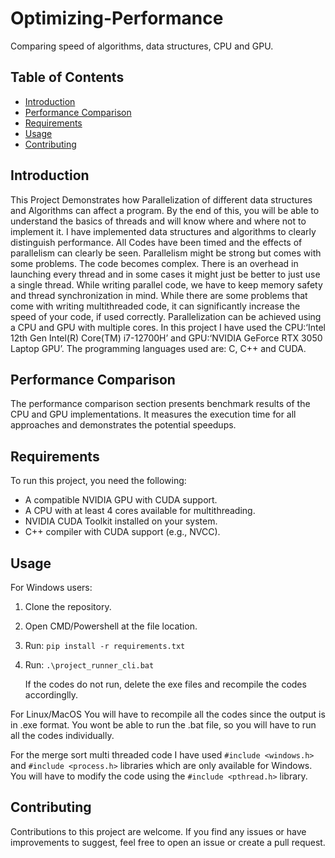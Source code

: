 # Optimizing-Performance
Comparing speed of algorithms, data structures, CPU and GPU.

## Table of Contents

- [Introduction](#introduction)
- [Performance Comparison](#performance-comparison)
- [Requirements](#requirements)
- [Usage](#usage)
- [Contributing](#contributing)

## Introduction

This Project Demonstrates how Parallelization of different data structures and  Algorithms can affect a program. By the end of this, you will be  able to understand the basics of threads and  will know where and where not to implement it. I have implemented data  structures and algorithms to clearly distinguish performance. All Codes have been timed and the effects of parallelism can clearly be seen.
Parallelism might be strong but comes with some problems. The code becomes complex. There is an overhead  in launching every thread and in some cases it  might just be better to just use a single thread. While writing parallel code, we have to keep memory safety and thread synchronization in mind. While there are some problems that come with writing multithreaded code, it can significantly increase the speed of your code,  if  used correctly. Parallelization can be achieved using a CPU  and GPU with multiple cores. In this project I have used the CPU:‘Intel 12th Gen Intel(R) Core(TM) i7-12700H’ and 
GPU:‘NVIDIA GeForce RTX 3050 Laptop GPU’. The programming languages used are: C, C++ and CUDA.

## Performance Comparison

The performance comparison section presents benchmark results of the CPU and GPU implementations. It measures the execution time for all approaches and demonstrates the potential speedups.

## Requirements

To run this project, you need the following:
- A compatible NVIDIA GPU with CUDA support.
- A CPU with at least 4 cores available for multithreading.
- NVIDIA CUDA Toolkit installed on your system.
- C++ compiler with CUDA support (e.g., NVCC).

## Usage

For Windows users:
1. Clone the repository.
2. Open CMD/Powershell at the file location.
3. Run:
   ```pip install -r requirements.txt```
5. Run:
   ```.\project_runner_cli.bat```

   If the codes do not run, delete the exe files and recompile the codes accordinglly.

For Linux/MacOS
You will have to recompile all the codes since the output is in .exe format. You wont be able to run the .bat file, so you will have to run all the codes individually.

For the merge sort multi threaded code I have used ```#include <windows.h>``` and ```#include <process.h>``` libraries which are only available for Windows. You will have to modify the code using the ```#include <pthread.h>``` library.

## Contributing

Contributions to this project are welcome. If you find any issues or have improvements to suggest, feel free to open an issue or create a pull request.




